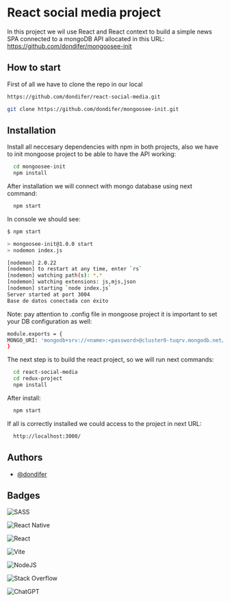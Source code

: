 
# React social media project

In this project we wil use React and React context to build a simple news SPA connected to a mongoDB API allocated in this URL:
https://github.com/dondifer/mongoosee-init


## How to start
First of all we have to clone the repo in our local


```bash
https://github.com/dondifer/react-social-media.git
 ```

```bash
git clone https://github.com/dondifer/mongoosee-init.git
 ```



## Installation

Install all neccesary dependencies with npm in both projects, also we have to init mongoose project to be able to have the API working:

```bash
  cd mongoosee-init   
  npm install
```
After installation we will connect with mongo database using next command:
```bash
  npm start
```
In console we should see:
```bash
$ npm start

> mongoosee-init@1.0.0 start
> nodemon index.js

[nodemon] 2.0.22
[nodemon] to restart at any time, enter `rs`
[nodemon] watching path(s): *.*
[nodemon] watching extensions: js,mjs,json
[nodemon] starting `node index.js`
Server started at port 3004
Base de datos conectada con éxito
```

Note: pay attention to .config file in mongoose project it is important to set your DB configuration as well:

```bash
module.exports = {
MONGO_URI: 'mongodb+srv://<name>:<password>@cluster0-tuqrv.mongodb.net/test?retryWrites=true&w=majority'
}
```

The next step is to build the react project, so we will run next commands: 

```bash
  cd react-social-media
  cd redux-project  
  npm install
```

After install: 

```bash
  npm start
```

If all is correctly installed we could access to the project in next URL:

```bash
  http://localhost:3000/
```


    
## Authors

- [@dondifer](https://www.github.com/dondifer)


## Badges

![SASS](https://img.shields.io/badge/SASS-hotpink.svg?style=for-the-badge&logo=SASS&logoColor=white)

![React Native](https://img.shields.io/badge/react_native-%2320232a.svg?style=for-the-badge&logo=react&logoColor=%2361DAFB)

![React](https://img.shields.io/badge/react-%2320232a.svg?style=for-the-badge&logo=react&logoColor=%2361DAFB)

![Vite](https://img.shields.io/badge/vite-%23646CFF.svg?style=for-the-badge&logo=vite&logoColor=white)

![NodeJS](https://img.shields.io/badge/node.js-6DA55F?style=for-the-badge&logo=node.js&logoColor=white)

![Stack Overflow](https://img.shields.io/badge/-Stackoverflow-FE7A16?style=for-the-badge&logo=stack-overflow&logoColor=white)

![ChatGPT](https://img.shields.io/badge/chatGPT-74aa9c?style=for-the-badge&logo=openai&logoColor=white)

